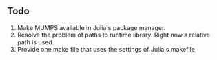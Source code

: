 ## Todo

1. Make MUMPS available in Julia's package manager.
1. Resolve the problem of paths to runtime library. Right now a relative path is used. 
1. Provide one make file that uses the settings of Julia's makefile
